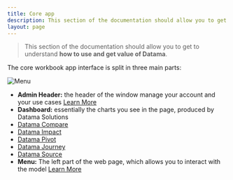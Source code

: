 ```yaml
---
title: Core app
description: This section of the documentation should allow you to get to understand how to use and get value of Datama.
layout: page
---
```


> This section of the documentation should allow you to get to understand **how to use and get value of Datama**.

The core workbook app interface is split in three main parts:

![Menu]({{site.url}}/{{site.baseurl}}/core_app/images/compare_home.png)

* **Admin Header:** the header of the window manage your account and your use cases [Learn More]({{site.url}}/{{site.baseurl}}/core-app/header.html)
* **Dashboard:**  essentially the charts you see in the page, produced by Datama Solutions
 * [Datama Compare]({{site.url}}/{{site.baseurl}}/core_app/compare.html)
 * [Datama Impact]({{site.url}}/{{site.baseurl}}/core_app/impact.html)
 * [Datama Pivot]({{site.url}}/{{site.baseurl}}/core_app/pivot.html)
 * [Datama Journey]({{site.url}}/{{site.baseurl}}/core_app/journey.html)
 * [Datama Source]({{site.url}}/{{site.baseurl}}/core_app/source.html)
* **Menu:** The left part of the web page, which allows you to interact with the model [Learn More]({{site.url}}/{{site.baseurl}}/core-app/menu.html)
